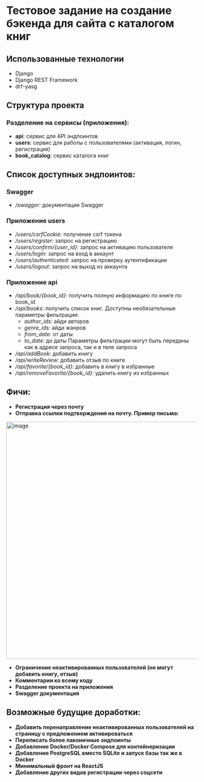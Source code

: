 # Тестовое задание на создание бэкенда для сайта с каталогом книг

## Использованные технологии
- Django
- Django REST Framework
- drf-yasg

## Структура проекта
### Разделение на сервисы (приложения):
- **api**: сервис для API эндпоинтов
- **users**: сервис для работы с пользователями (активация, логин, регистрация)
- **book_catalog**: сервис каталога книг

## Список доступных эндпоинтов:
### Swagger
- */swagger:* документация Swagger
### Приложение users
- */users/csrfCookie:* получение csrf токена
- */users/register:* запрос на регистрацию
- */users/confirm/{user_id}:* запрос на активацию пользователя
- */users/login:* запрос на вход в аккаунт
- */users/authenticated:* запрос на проверку аутентификации
- */users/logout:* запрос на выход из аккаунта
### Приложение api
- */api/book/{book_id}:* получить полную информацию по книге по book_id 
- */api/books:* получить список книг. Доступны необязательные параметры фильтрации:
  - *author_ids:* айди авторов
  - *genre_ids:* айди жанров
  - *from_date:* от даты
  - *to_date:* до даты
  Параметры фильтрации могут быть переданы как в адресе запроса, так и в теле запроса
- */api/addBook:* добавить книгу
- */api/writeReview:* добавить отзыв по книге
- */api/favorite/{book_id}:* добавить в книгу в избранные
- */api/removeFavorite/{book_id}:* удалить книгу из избранных

## Фичи:
- **Регистрация через почту**
- **Отправка ссылки подтверждения на почту. Пример письма:**
<img width="624" alt="image" src="https://github.com/el-bekasto/drf_test_project/assets/57838936/49b26cac-31ab-4a56-a7d6-3de09cb1757f">

- **Ограничение неактивированных пользователей (не могут добавить книгу, отзыв)**
- **Комментарии ко всему коду**
- **Разделение проекта на приложения**
- **Swagger документация**

## Возможные будущие доработки:
- **Добавить перенаправление неактивированных пользователей на страницу с предложением активироваться**
- **Переписать более лаконичные эндпоинты**
- **Добавление Docker/Docker Compose для контейнеризации**
- **Добавление PostgreSQL вместо SQLite и запуск базы так же в Docker**
- **Минимальный фронт на ReactJS**
- **Добавление других видов регистрации через соцсети**
